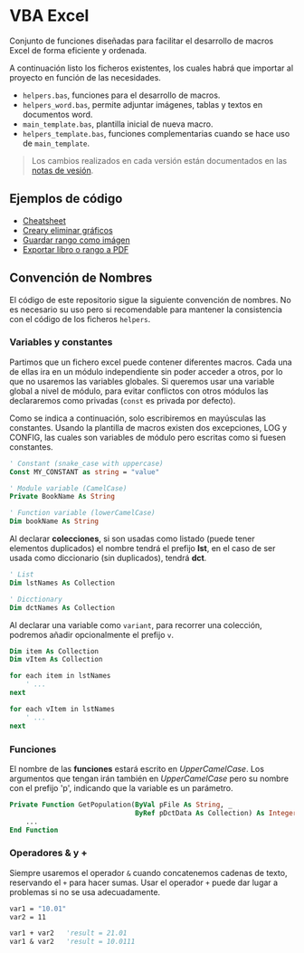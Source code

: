 
# VBA Excel

Conjunto de funciones diseñadas para facilitar el desarrollo de macros Excel de forma eficiente y ordenada.

A continuación listo los ficheros existentes, los cuales habrá que importar al proyecto en función de las necesidades.

- ```helpers.bas```, funciones para el desarrollo de macros.
- ```helpers_word.bas```, permite adjuntar imágenes, tablas y textos en documentos word.
- ```main_template.bas```, plantilla inicial de nueva macro.
- ```helpers_template.bas```, funciones complementarias cuando se hace uso de `main_template`.

> Los cambios realizados en cada versión están documentados en las [notas de vesión](https://github.com/ivan-iglesias/excel-vba/releases).

## Ejemplos de código

- [Cheatsheet](https://github.com/ivan-iglesias/excel-vba/blob/master/docs/cheatsheet.md)
- [Creary eliminar gráficos](https://github.com/ivan-iglesias/excel-vba/blob/master/docs/chart.md)
- [Guardar rango como imágen](https://github.com/ivan-iglesias/excel-vba/blob/master/docs/picture.md)
- [Exportar libro o rango a PDF](https://github.com/ivan-iglesias/excel-vba/blob/master/docs/pdf.md)

## Convención de Nombres

El código de este repositorio sigue la siguiente convención de nombres. No es necesario su uso pero si recomendable para mantener la consistencia con el código de los ficheros `helpers`.

### Variables y constantes

Partimos que un fichero excel puede contener diferentes macros. Cada una de ellas ira en un módulo independiente sin poder acceder a otros, por lo que no usaremos las variables globales. Si queremos usar una variable global a nivel de módulo, para evitar conflictos con otros módulos las declararemos como privadas (`const` es privada por defecto).

Como se indica a continuación, solo escribiremos en mayúsculas las constantes. Usando la plantilla de macros existen dos excepciones, LOG y CONFIG, las cuales son variables de módulo pero escritas como si fuesen constantes.

```vb
' Constant (snake_case with uppercase)
Const MY_CONSTANT as string = "value"

' Module variable (CamelCase)
Private BookName As String

' Function variable (lowerCamelCase)
Dim bookName As String
```

Al declarar **colecciones**, si son usadas como listado (puede tener elementos duplicados) el nombre tendrá el prefijo **lst**, en el caso de ser usada como diccionario (sin duplicados), tendrá **dct**.

```vb
' List
Dim lstNames As Collection

' Dicctionary
Dim dctNames As Collection
```

Al declarar una variable como `variant`, para recorrer una colección, podremos añadir opcionalmente el prefijo `v`.

```vb
Dim item As Collection
Dim vItem As Collection

for each item in lstNames
    ' ...
next

for each vItem in lstNames
    ' ...
next
```

### Funciones

El nombre de las **funciones** estará escrito en *UpperCamelCase*. Los argumentos que tengan irán también en *UpperCamelCase* pero su nombre con el prefijo 'p', indicando que la variable es un parámetro.

```vb
Private Function GetPopulation(ByVal pFile As String, _
                               ByRef pDctData As Collection) As Integer
    ...
End Function
```

### Operadores & y +

Siempre usaremos el operador `&` cuando concatenemos cadenas de texto, reservando el `+` para hacer sumas. Usar el operador `+` puede dar lugar a problemas si no se usa adecuadamente.

```vb
var1 = "10.01"
var2 = 11

var1 + var2   'result = 21.01
var1 & var2   'result = 10.0111
```
